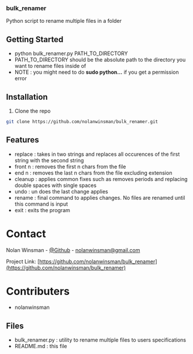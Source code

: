 ### bulk_renamer

Python script to rename multiple files in a folder

## Getting Started

- python bulk_renamer.py PATH_TO_DIRECTORY
- PATH_TO_DIRECTORY should be the absolute path to the directory you want to rename files inside of
- NOTE : you might need to do <b>sudo python...</b> if you get a permission error


## Installation

1. Clone the repo
```sh
git clone https://github.com/nolanwinsman/bulk_renamer.git
```

## Features

- replace   : takes in two strings and replaces all occurences of the first string with the second string
- front n   : removes the first n chars from the file
- end n     : removes the last n chars from the file excluding extension
- cleanup   : applies common fixes such as removes periods and replacing double spaces with single spaces
- undo      : un does the last change applies
- rename    : final command to applies changes. No files are renamed until this command is input
- exit      : exits the program  

# Contact

Nolan Winsman - [@Github](https://github.com/nolanwinsman) - nolanwinsman@gmail.com

Project Link: [https://github.com/nolanwinsman/bulk_renamer](https://github.com/nolanwinsman/bulk_renamer)

# Contributers
- nolanwinsman

## Files

- bulk_renamer.py : utility to rename multiple files to users specifications
- README.md : this file

